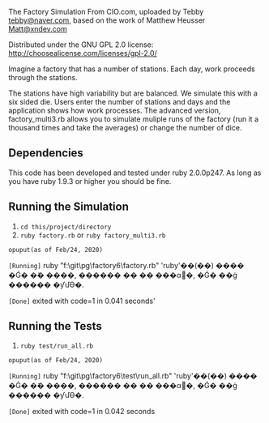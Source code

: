 
The Factory Simulation
From CIO.com, uploaded by Tebby tebby@naver.com, based on the work of Matthew Heusser Matt@xndev.com

Distributed under the GNU GPL 2.0 license: http://choosealicense.com/licenses/gpl-2.0/

Imagine a factory that has a number of stations. Each day, work proceeds through the stations.

The stations have high variability but are balanced. We simulate this with a six sided die. Users enter the number of stations and days and the application shows how work processes. The advanced version, factory_multi3.rb allows you to simulate muliple runs of the factory (run it a thousand times and take the averages) or change the number of dice.

## Dependencies
This code has been developed and tested under ruby 2.0.0p247. As long as you have ruby 1.9.3 or higher you should be fine.


## Running the Simulation
1. `cd this/project/directory`
2. `ruby factory.rb` or `ruby factory_multi3.rb`
   
`opuput(as of Feb/24, 2020)`
    
`[Running]` ruby "f:\git\pg\factory6\factory.rb"
'ruby'��(��) ���� �Ǵ� �ܺ� ����, ������ �� �ִ� ���α׷�, �Ǵ�
��ġ ������ �ƴմϴ�.

`[Done]` exited with code=1 in 0.041 seconds'


## Running the Tests

1. `ruby test/run_all.rb`

`opuput(as of Feb/24, 2020)`

`[Running]` ruby "f:\git\pg\factory6\test\run_all.rb"
'ruby'��(��) ���� �Ǵ� �ܺ� ����, ������ �� �ִ� ���α׷�, �Ǵ�
��ġ ������ �ƴմϴ�.

`[Done]` exited with code=1 in 0.042 seconds
